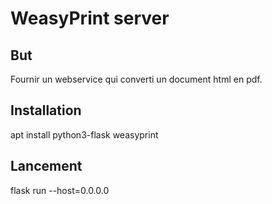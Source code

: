 # WeasyPrint server

## But
Fournir un webservice qui converti un document html en pdf.

## Installation
apt install python3-flask weasyprint

## Lancement
flask run --host=0.0.0.0
